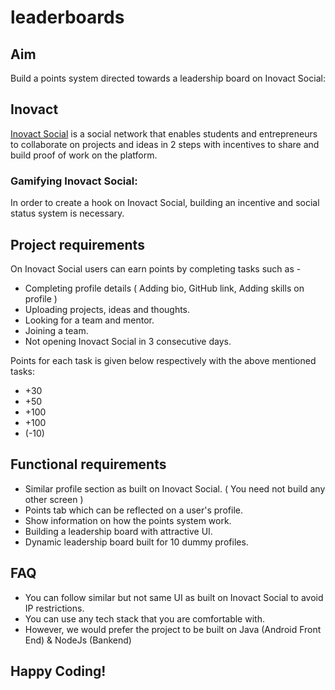 # leaderboards

## Aim

Build a points system directed towards a leadership board on Inovact Social:

## Inovact

[Inovact Social](https://play.google.com/store/apps/details?id=in.pranaydas.inovact) is a social network that enables students and entrepreneurs to collaborate on projects and ideas in 2 steps with incentives to share and build proof of work on the platform.

### Gamifying Inovact Social:

In order to create a hook on Inovact Social, building an incentive and social status system is necessary.

## Project requirements

On Inovact Social users can earn points by completing tasks such as -
- Completing profile details ( Adding bio, GitHub link, Adding skills on profile )
- Uploading projects, ideas and thoughts.
- Looking for a team and mentor.
- Joining a team.
- Not opening Inovact Social in 3 consecutive days.

Points for each task is given below respectively with the above mentioned tasks:
- +30
- +50
-  +100
- +100
- (-10)

## Functional requirements

- Similar profile section as built on Inovact Social. ( You need not build any other screen )
- Points tab which can be reflected on a user's profile.
- Show information on how the points system work.
- Building a leadership board with attractive UI.
- Dynamic leadership board built for 10 dummy profiles.

## FAQ

- You can follow similar but not same UI as built on Inovact Social to avoid IP restrictions.
- You can use any tech stack that you are comfortable with.
- However, we would prefer the project to be built on Java (Android Front End) & NodeJs (Bankend)

## Happy Coding!

